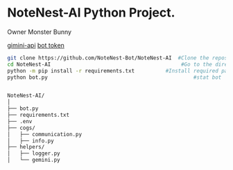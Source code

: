 # NoteNest-AI Python Project.
Owner Monster Bunny 

[gimini-api](https://aistudio.google.com/app/apikey)
[bot token](http://discord.com/developers/applications)

```sh
git clone https://github.com/NoteNest-Bot/NoteNest-AI  #Clone the repository
cd NoteNest-AI                                          #Go to the directory
python -m pip install -r requirements.txt          #Install required packages
python bot.py                                               #stat bot
```
```sh

NoteNest-AI/
│
├── bot.py
├── requirements.txt
├── .env
├── cogs/
│   ├── communication.py
│   ├── info.py
├── helpers/
│   ├── logger.py
│   └── gemini.py
```
